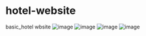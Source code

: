 # hotel-website
basic_hotel wbsite
![image](https://github.com/Ayush777Pal/hotel-website/assets/160828413/261c114e-f48e-4cd3-a11c-22f83aa1fbae)
![image](https://github.com/Ayush777Pal/hotel-website/assets/160828413/169210d4-036c-4ffc-989c-03c18355bc3a)
![image](https://github.com/Ayush777Pal/hotel-website/assets/160828413/9ea77b64-df09-4203-acd4-300b535ff81d)
![image](https://github.com/Ayush777Pal/hotel-website/assets/160828413/9e3a7594-de49-414e-8732-a0aaf4d44d15)
